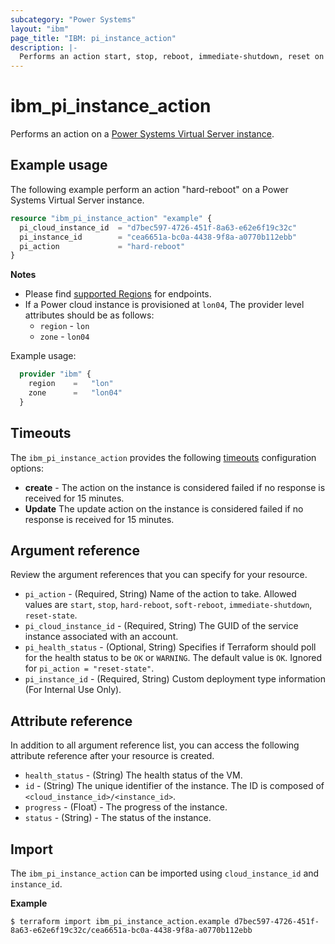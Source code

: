 ```yaml
---
subcategory: "Power Systems"
layout: "ibm"
page_title: "IBM: pi_instance_action"
description: |-
  Performs an action start, stop, reboot, immediate-shutdown, reset on a p VM instance.
---
```


# ibm_pi_instance_action
Performs an action on a [Power Systems Virtual Server instance](https://cloud.ibm.com/docs/power-iaas?topic=power-iaas-creating-power-virtual-server).

## Example usage
The following example perform an action "hard-reboot" on a Power Systems Virtual Server instance.

```terraform
resource "ibm_pi_instance_action" "example" {
  pi_cloud_instance_id  = "d7bec597-4726-451f-8a63-e62e6f19c32c"
  pi_instance_id        = "cea6651a-bc0a-4438-9f8a-a0770b112ebb"
  pi_action             = "hard-reboot"
}
```

**Notes**
- Please find [supported Regions](https://cloud.ibm.com/apidocs/power-cloud#endpoint) for endpoints.
- If a Power cloud instance is provisioned at `lon04`, The provider level attributes should be as follows:
  - `region` - `lon`
  - `zone` - `lon04`

Example usage:
  ```terraform
    provider "ibm" {
      region    =   "lon"
      zone      =   "lon04"
    }
  ```

## Timeouts

The `ibm_pi_instance_action` provides the following [timeouts](https://www.terraform.io/docs/language/resources/syntax.html) configuration options:

- **create** - The action on the instance is considered failed if no response is received for 15 minutes.
- **Update** The update action on the instance is considered failed if no response is received for 15 minutes.


## Argument reference
Review the argument references that you can specify for your resource.

- `pi_action` - (Required, String) Name of the action to take. Allowed values are `start`, `stop`, `hard-reboot`, `soft-reboot`, `immediate-shutdown`, `reset-state`.
- `pi_cloud_instance_id` - (Required, String) The GUID of the service instance associated with an account.
- `pi_health_status` - (Optional, String) Specifies if Terraform should poll for the health status to be `OK` or `WARNING`. The default value is `OK`. Ignored for `pi_action = "reset-state"`.
- `pi_instance_id` - (Required, String) Custom deployment type information (For Internal Use Only).

## Attribute reference
In addition to all argument reference list, you can access the following attribute reference after your resource is created.

- `health_status` - (String) The health status of the VM.
- `id` - (String) The unique identifier of the instance. The ID is composed of `<cloud_instance_id>/<instance_id>`.
- `progress` - (Float) - The progress of the instance.
- `status` - (String) - The status of the instance.

## Import

The `ibm_pi_instance_action` can be imported using `cloud_instance_id` and `instance_id`.

**Example**

```
$ terraform import ibm_pi_instance_action.example d7bec597-4726-451f-8a63-e62e6f19c32c/cea6651a-bc0a-4438-9f8a-a0770b112ebb
```
